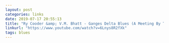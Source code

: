 ```yaml
---
layout: post
categories: links
date: 2019-07-17 20:55:13
title: "Ry Cooder &amp; V.M. Bhatt - Ganges Delta Blues (A Meeting By The River) - YouTube"
linkurl: "https://www.youtube.com/watch?v=6Lnys8R2fXk"
tags: blues
---
```

